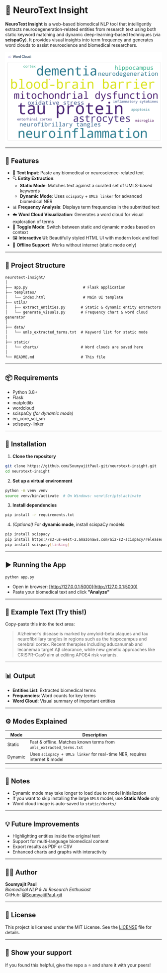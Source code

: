 
# 🧠 NeuroText Insight

**NeuroText Insight** is a web-based biomedical NLP tool that intelligently extracts neurodegeneration-related entities from research text using both static keyword matching and dynamic deep-learning-based techniques (via **scispaCy**). It provides visual insights into term frequency and generates word clouds to assist neuroscience and biomedical researchers.

![NeuroText Insight Screenshot](static/demo_screenshot_neurotext.png)

---

## 🚀 Features

- 📝 **Text Input**: Paste any biomedical or neuroscience-related text
- 🔍 **Entity Extraction**:
  - **Static Mode**: Matches text against a curated set of UMLS-based keywords
  - **Dynamic Mode**: Uses `scispaCy` + `UMLS linker` for advanced biomedical NER
- 📊 **Frequency Analysis**: Displays term frequencies in the submitted text
- ☁️ **Word Cloud Visualization**: Generates a word cloud for visual exploration of terms
- 🔄 **Toggle Mode**: Switch between static and dynamic modes based on context
- 🖼️ **Interactive UI**: Beautifully styled HTML UI with modern look and feel
- 📁 **Offline Support**: Works without internet (static mode only)

---

## 📂 Project Structure

```
neurotext-insight/
│
├── app.py                         # Flask application
├── templates/
│   └── index.html                 # Main UI template
├── utils/
│   ├── extract_entities.py       # Static & dynamic entity extractors
│   └── generate_visuals.py       # Frequency chart & word cloud generator
│
├── data/
│   └── umls_extracted_terms.txt  # Keyword list for static mode
│
├── static/
│   └── charts/                   # Word clouds are saved here
│
└── README.md                     # This file
```

---

## 📦 Requirements

- Python 3.8+
- Flask
- matplotlib
- wordcloud
- scispaCy *(for dynamic mode)*
- en_core_sci_sm
- scispacy-linker

---

## 🔧 Installation

1. **Clone the repository**
```bash
git clone https://github.com/SoumyajitPaul-git/neurotext-insight.git
cd neurotext-insight
```

2. **Set up a virtual environment**
```bash
python -m venv venv
source venv/bin/activate  # On Windows: venv\Scripts\activate
```

3. **Install dependencies**
```bash
pip install -r requirements.txt
```

4. *(Optional)* For **dynamic mode**, install scispaCy models:
```bash
pip install scispacy
pip install https://s3-us-west-2.amazonaws.com/ai2-s2-scispacy/releases/v0.5.1/en_core_sci_sm-0.5.1.tar.gz
pip install scispacy[linking]
```

---

## ▶️ Running the App

```bash
python app.py
```

- Open in browser: [http://127.0.0.1:5000](http://127.0.0.1:5000)
- Paste your biomedical text and click **"Analyze"**

---

## 🧪 Example Text (Try this!)

Copy-paste this into the text area:

> Alzheimer’s disease is marked by amyloid-beta plaques and tau neurofibrillary tangles in regions such as the hippocampus and cerebral cortex. Recent therapies including aducanumab and lecanemab target Aβ clearance, while new genetic approaches like CRISPR-Cas9 aim at editing APOE4 risk variants.

---

## 📊 Output

- **Entities List**: Extracted biomedical terms
- **Frequencies**: Word counts for key terms
- **Word Cloud**: Visual summary of important entities

---

## ⚙️ Modes Explained

| Mode     | Description                                                                 |
|----------|-----------------------------------------------------------------------------|
| Static   | Fast & offline. Matches known terms from `umls_extracted_terms.txt`        |
| Dynamic  | Uses `scispaCy + UMLS linker` for real-time NER, requires internet & model |

---

## 📌 Notes

- Dynamic mode may take longer to load due to model initialization
- If you want to skip installing the large `UMLS` model, use **Static Mode** only
- Word cloud image is auto-saved to `static/charts/`

---

## 💡 Future Improvements

- Highlighting entities inside the original text
- Support for multi-language biomedical content
- Export results as PDF or CSV
- Enhanced charts and graphs with interactivity

---

## 🧑‍💻 Author

**Soumyajit Paul**  
*Biomedical NLP & AI Research Enthusiast*  
GitHub: [@SoumyajitPaul-git](https://github.com/SoumyajitPaul-git)

---

## 📄 License

This project is licensed under the MIT License. See the [LICENSE](LICENSE) file for details.

---

## 🌟 Show your support

If you found this helpful, give the repo a ⭐ and share it with your peers!
